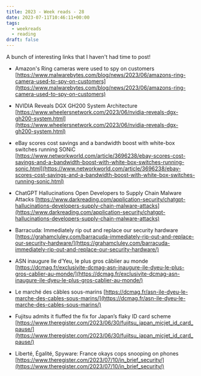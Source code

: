 ```yaml
---
title: 2023 - Week reads - 28
date: 2023-07-11T10:46:11+00:00
tags:
  - weekreads
  - reading
draft: false
---
```


A bunch of interesting links that I haven't had time to post!

- Amazon's Ring cameras were used to spy on customers
[https://www.malwarebytes.com/blog/news/2023/06/amazons-ring-camera-used-to-spy-on-customers](https://www.malwarebytes.com/blog/news/2023/06/amazons-ring-camera-used-to-spy-on-customers)

- NVIDIA Reveals DGX GH200 System Architecture
[https://www.wheelersnetwork.com/2023/06/nvidia-reveals-dgx-gh200-system.html](https://www.wheelersnetwork.com/2023/06/nvidia-reveals-dgx-gh200-system.html)

- eBay scores cost savings and a bandwidth boost with white-box switches running SONiC
[https://www.networkworld.com/article/3696238/ebay-scores-cost-savings-and-a-bandwidth-boost-with-white-box-switches-running-sonic.html](https://www.networkworld.com/article/3696238/ebay-scores-cost-savings-and-a-bandwidth-boost-with-white-box-switches-running-sonic.html)

- ChatGPT Hallucinations Open Developers to Supply Chain Malware Attacks
[https://www.darkreading.com/application-security/chatgpt-hallucinations-developers-supply-chain-malware-attacks](https://www.darkreading.com/application-security/chatgpt-hallucinations-developers-supply-chain-malware-attacks)

- Barracuda: Immediately rip out and replace our security hardware
[https://grahamcluley.com/barracuda-immediately-rip-out-and-replace-our-security-hardware/](https://grahamcluley.com/barracuda-immediately-rip-out-and-replace-our-security-hardware/)

- ASN inaugure Ile d’Yeu, le plus gros câblier au monde
[https://dcmag.fr/exclusivite-dcmag-asn-inaugure-ile-dyeu-le-plus-gros-cablier-au-monde/](https://dcmag.fr/exclusivite-dcmag-asn-inaugure-ile-dyeu-le-plus-gros-cablier-au-monde/)

- Le marché des câbles sous-marins
[https://dcmag.fr/asn-ile-dyeu-le-marche-des-cables-sous-marins/](https://dcmag.fr/asn-ile-dyeu-le-marche-des-cables-sous-marins/)

- Fujitsu admits it fluffed the fix for Japan’s flaky ID card scheme
[https://www.theregister.com/2023/06/30/fujitsu_japan_micjet_id_card_pause/](https://www.theregister.com/2023/06/30/fujitsu_japan_micjet_id_card_pause/)

- Liberté, Égalité, Spyware: France okays cops snooping on phones
[https://www.theregister.com/2023/07/10/in_brief_security/](https://www.theregister.com/2023/07/10/in_brief_security/)

